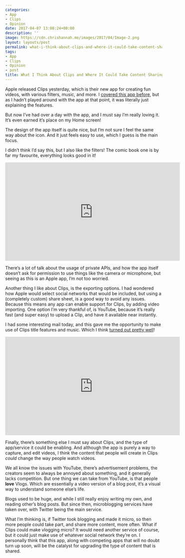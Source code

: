 ```yaml
---
categories:
- App
- Clips
- Opinion
date: 2017-04-07 13:08:24+00:00
description: ''
image: https://cdn.chrishannah.me/images/2017/04/Image-2.png
layout: layouts/post
permalink: what-i-think-about-clips-and-where-it-could-take-content-sharing/
tags:
- App
- Clips
- Opinion
- post
title: What I Think About Clips and Where It Could Take Content Sharing
---
```


<div class="kg-card-markdown">
<p>Apple released Clips yesterday, which is their new app for creating fun videos, with various filters, music, and more. I <a href="http://theapp.life/apple-announce-new-clips-app-for-creating-and-sharing-videos/">covered this app before</a>, but as I hadn’t played around with the app at that point, it was literally just explaining the features.</p>
<p>But now I’ve had over a day with the app, and I must say I’m really loving it. It’s even earned it’s place on my Home screen!</p>
<p>The design of the app itself is quite nice, but I’m not sure I feel the same way about the icon. And it just feels easy to use, which I guess is the main focus.</p>
<p>I didn’t think I’d say this, but I also like the filters! The comic book one is by far my favourite, everything looks good in it!</p>
<div class="video-container"><iframe src="https://www.youtube.com/embed/Q1244fPrXaI" width="560" height="315" frameborder="0" allowfullscreen="allowfullscreen"></iframe></div>
<p>There’s a lot of talk about the usage of private APIs, and how the app itself doesn’t ask for permission to use things like the camera or microphone, but seeing as this is an Apple app, I’m not too worried.</p>
<p>Another thing I like about Clips, is the exporting options. I had wondered how Apple would select social networks that would be included, but using a (completely custom) share sheet, is a good way to avoid any issues. Because this means any app can enable support for Clips, by adding video importing. One option I’m very thankful of, is YouTube, because it’s really fast (and super easy) to upload a Clip, and have it available near instantly.</p>
<p>I had some interesting mail today, and this gave me the opportunity to make use of Clips title features and music. Which I think <a href="https://www.youtube.com/watch?v=7kYnG4VwHww">turned out pretty well</a>!</p>
<div class="video-container"><iframe src="https://www.youtube.com/embed/7kYnG4VwHww" width="560" height="315" frameborder="0" allowfullscreen="allowfullscreen"></iframe></div>
<p>Finally, there’s something else I must say about Clips, and the type of app/service it could be enabling. And although the app is purely a way to capture, and edit videos, I think the content that people will create in Clips <em>could</em> change the way people watch videos.</p>
<p>We all know the issues with YouTube, there’s advertisement problems, the creators seem to always be annoyed about something, and it generally lacks competition. But one thing we can take from YouTube, is that people <strong>love</strong> Vlogs. Which are essentially a video version of a blog post, it’s a visual way to understand someone else’s life.</p>
<p>Blogs used to be huge, and while I still really enjoy writing my own, and reading other’s blog posts. But since then, microblogging services have taken over, with Twitter being the main service.</p>
<p>What I’m thinking is, if Twitter took blogging and made it micro, so then more people could take part, and share more content, more often. What if Clips could make vlogging micro? It would need another service of course, but it could just make use of whatever social network they’re on. I personally think that this app, along with competing apps that will no doubt turn up soon, will be the catalyst for upgrading the type of content that is shared.</p>
</div>